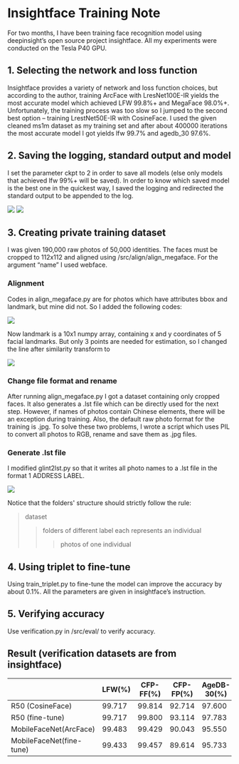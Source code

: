 # Insightface Training Note
For two months, I have been training face recognition model using deepinsight’s open source project insightface.
All my experiments were conducted on the Tesla P40 GPU.

## 1. Selecting the network and loss function
Insightface provides a variety of network and loss function choices, but according to the author, training ArcFace with LresNet100E-IR yields the most accurate model which achieved LFW 99.8%+ and MegaFace 98.0%+. Unfortunately, the training process was too slow so I jumped to the second best option – training LrestNet50E-IR with CosineFace. I used the given cleaned ms1m dataset as my training set and after about 400000 iterations the most accurate model I got yields lfw 99.7% and agedb_30 97.6%.

## 2. Saving the logging, standard output and model
I set the parameter ckpt to 2 in order to save all models (else only models that achieved lfw 99%+ will be saved). In order to know which saved model is the best one in the quickest way, I saved the logging and redirected the standard output to be appended to the log.

![](https://github.com/shangleyi/insightface-training-note/raw/master/QQ截图20180904110632.png)
![](https://github.com/shangleyi/insightface-training-note/raw/master/QQ截图20180904110723.png)

## 3. Creating private training dataset
I was given 190,000 raw photos of 50,000 identities. The faces must be cropped to 112x112 and aligned using /src/align/align_megaface. For the argument “name” I used webface.

### Alignment
Codes in align_megaface.py are for photos which have attributes bbox and landmark, but mine did not. So I added the following codes:

![](https://github.com/shangleyi/insightface-training-note/raw/master/QQ截图20180904105710.png)

Now landmark is a 10x1 numpy array, containing x and y coordinates of 5 facial landmarks. But only 3 points are needed for estimation, so I changed the line after similarity transform to

![](https://github.com/shangleyi/insightface-training-note/raw/master/QQ截图20180904110506.png)

### Change file format and rename
After running align_megaface.py I got a dataset containing only cropped faces. It also generates a .lst file which can be directly used for the next step.
However, if names of photos contain Chinese elements, there will be an exception during training. Also, the default raw photo format for the training is .jpg. To solve these two problems, I wrote a script which uses PIL to convert all photos to RGB, rename and save them as .jpg files.

### Generate .lst file
I modified glint2lst.py so that it writes all photo names to a .lst file in the format 1 ADDRESS LABEL.

![](https://github.com/shangleyi/insightface-training-note/raw/master/QQ截图20180905151902.png)

Notice that the folders' structure should strictly follow the rule:
>dataset
>>folders of different label each represents an individual
>>>photos of one individual

## 4. Using triplet to fine-tune
Using train_triplet.py to fine-tune the model can improve the accuracy by about 0.1%. All the parameters are given in insightface’s instruction.

## 5. Verifying accuracy
Use verification.py in /src/eval/ to verify accuracy.

## Result (verification datasets are from insightface)
|                           | LFW(%)  | CFP-FF(%)  | CFP-FP(%)  | AgeDB-30(%)  |
| ----------------          | ------  | ---------  | ---------  | -----------  |
| R50 (CosineFace)          | 99.717  | 99.814     | 92.714     | 97.600       |
| R50 (fine-tune)           | 99.717  | 99.800     | 93.114     | 97.783       |
| MobileFaceNet(ArcFace)    | 99.483  | 99.429     | 90.043     | 95.550       |
| MobileFaceNet(fine-tune)  | 99.433  | 99.457     | 89.614     | 95.733       |
